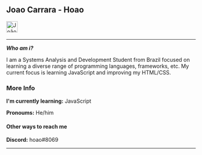 ## Joao Carrara - Hoao


<a href="https://www.linkedin.com/in/queirozcarrara/" target="_blank">
  <img src="https://raw.githubusercontent.com/Hoao1/Hoao/master/assets/linkedin.svg" width="30px"  alt="João Carrara | LinkedIn" align="left" />
</a>

</a>
<br />
<br />

---

***Who am i?*** 

I am a Systems Analysis and Development Student from Brazil focused on learning a diverse range of programming languages, frameworks, etc. My current focus is learning JavaScript and improving my HTML/CSS.

### More Info
**I'm currently learning:**  JavaScript

**Pronoums:** He/him

#### Other ways to reach me 
**Discord:** hoao#8069

---
